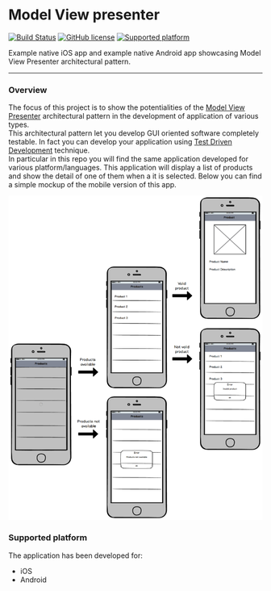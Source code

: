 # Model View presenter

[![Build Status](https://travis-ci.org/chicio/Model-View-Presenter.svg?branch=master)](https://travis-ci.org/chicio/Model-View-Presenter)
[![GitHub license](https://img.shields.io/badge/license-MIT-blue.svg)](https://github.com/chicio/Model-View-Presenter/blob/master/LICENSE.md)
[![Supported platform](https://img.shields.io/badge/platforms-iOS%20%7C%20Android-orange.svg)](https://img.shields.io/badge/platforms-iOS%20%7C%20Android-orange.svg)

Example native iOS app and example native Android app showcasing Model View Presenter architectural pattern.

***

### Overview

The focus of this project is to show  the potentialities of the [Model View Presenter](https://en.wikipedia.org/wiki/Model–view–presenter "Model View Presenter architectural pattern")  architectural pattern in the development of application of various types.  
This architectural pattern let you develop GUI oriented software completely testable. In fact you can develop your application using [Test Driven Development](https://en.wikipedia.org/wiki/Test-driven_development "Test Driven Development") technique.  
In particular in this repo you will find the same application developed for various platform/languages. This application will display a list of products and show the detail of one of them when a it is selected. Below you can find a simple mockup of the mobile version of this app.

![Products application mockup](https://github.com/chicio/Model-View-Presenter/blob/master/Assets/mockup-model-view-presenter.png "Products application mockup")

### Supported platform

The application has been developed for:

* iOS
* Android